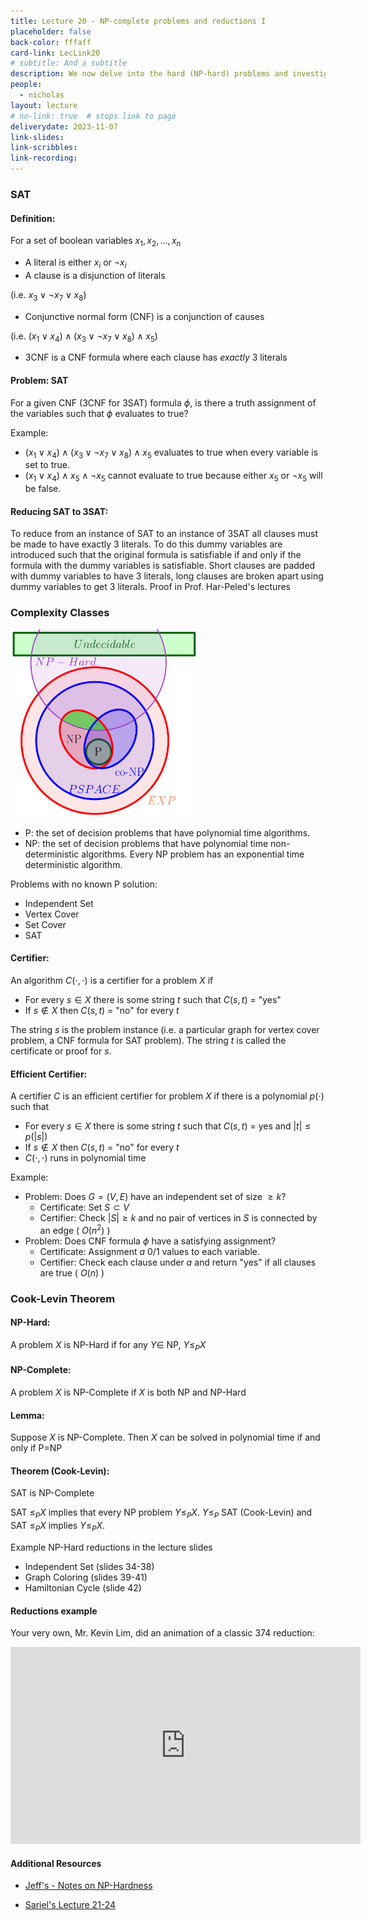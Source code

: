 ```yaml
---
title: Lecture 20 - NP-complete problems and reductions I
placeholder: false
back-color: fffaff
card-link: LecLink20
# subtitle: And a subtitle
description: We now delve into the hard (NP-hard) problems and investigate how to prove if a specific problem is NP, NP-hard, etc.
people:
  - nicholas
layout: lecture
# no-link: true  # stops link to page 
deliverydate: 2023-11-07
link-slides: 
link-scribbles: 
link-recording: 
---
```


### SAT
#### **Definition**:
For a set of boolean variables $x_1,x_2,...,x_n$
- A literal is either $x_i$ or $\neg x_i$
- A clause is a disjunction of literals

(i.e. $x_3 \lor \neg x_7 \lor x_8$)
- Conjunctive normal form (CNF) is a conjunction of causes 

(i.e. $(x_1 \lor x_4) \land (x_3 \lor \neg x_7 \lor x_8) \land x_5$)
- 3CNF is a CNF formula where each clause has *exactly* 3 literals

#### **Problem: SAT**
For a given CNF (3CNF for 3SAT) formula $\phi$, is there a truth assignment of the variables such that $\phi$ evaluates to true? 

Example: 
- $(x_1 \lor x_4) \land (x_3 \lor \neg x_7 \lor x_8) \land x_5$ evaluates to true when every variable is set to true.
- $(x_1 \lor x_4) \land x_5 \land \neg x_5$ cannot evaluate to true because either $x_5$ or $\neg x_5$ will be false.

#### **Reducing SAT to 3SAT:**
To reduce from an instance of SAT to an instance of 3SAT all clauses must be made to have exactly 3 literals. To do this dummy variables are introduced such that the original formula is satisfiable if and only if the formula with the dummy variables is satisfiable. Short clauses are padded with dummy variables to have 3 literals, long clauses are broken apart using dummy variables to get 3 literals.
Proof in Prof. Har-Peled's lectures

### Complexity Classes

<img src="/img/lectures/lec21.PNG" alt="lec21.PNG" style="width: 300px;">

- P: the set of decision problems that have polynomial time algorithms.
- NP: the set of decision problems that have polynomial time non-deterministic algorithms. Every NP problem has an exponential time deterministic algorithm.

Problems with no known P solution:
- Independent Set
- Vertex Cover
- Set Cover
- SAT

#### **Certifier:**
An algorithm $C(\cdot,\cdot)$ is a certifier for a problem $X$ if
- For every $s\in X$ there is some string $t$ such that $C(s,t)$ = "yes"
- If $s\not\in X$ then $C(s,t)$ = "no" for every $t$

The string $s$ is the problem instance (i.e. a particular graph for vertex cover problem, a CNF formula for SAT problem). The string $t$ is called the certificate or proof for $s$.

#### **Efficient Certifier:**
A certifier $C$ is an efficient certifier for problem $X$ if there is a polynomial $p(\cdot)$ such that 
- For every $s \in X$ there is some string $t$ such that $C(s,t)$ = yes and $|t| \leq p(|s|)$
- If $s\not\in X$ then $C(s,t)$ = "no" for every $t$
- $C(\cdot,\cdot)$ runs in polynomial time

Example:
- Problem: Does $G = (V,E)$ have an independent set of size $\geq k$?
  - Certificate: Set $S \subset V$
  - Certifier: Check $|S|\geq k$ and no pair of vertices in $S$ is connected by an edge ( $O(n^2)$ )
- Problem: Does CNF formula $\phi$ have a satisfying assignment?
  - Certificate: Assignment $a$ 0/1 values to each variable.
  - Certifier: Check each clause under $a$ and return "yes" if all clauses are true ( $O(n)$ )


### Cook-Levin Theorem

#### **NP-Hard:**
A problem $X$ is NP-Hard if for any $Y \in$ NP, $Y \leq_P X$

#### **NP-Complete:**
A problem $X$ is NP-Complete if $X$ is both NP and NP-Hard

#### **Lemma:**
Suppose $X$ is NP-Complete. Then $X$ can be solved in polynomial time if and only if P=NP

#### **Theorem (Cook-Levin):**
SAT is NP-Complete

SAT $\leq_P X$ implies that every NP problem $Y\leq_P X$. $Y\leq_P$ SAT (Cook-Levin) and SAT $\leq_P X$ implies $Y\leq_P X$.

Example NP-Hard reductions in the lecture slides
- Independent Set (slides 34-38)
- Graph Coloring (slides 39-41)
- Hamiltonian Cycle (slide 42)

<h4> Reductions example </h4>

Your very own, Mr. Kevin Lim, did an animation of a classic 374 reduction:

<iframe width="560" height="315" src="https://www.youtube.com/embed/aWWXXwp1Ya8" title="YouTube video player" frameborder="0" allow="accelerometer; autoplay; clipboard-write; encrypted-media; gyroscope; picture-in-picture; web-share" allowfullscreen></iframe>


<h4>Additional Resources</h4>

- [Jeff's - Notes on NP-Hardness](https://jeffe.cs.illinois.edu/teaching/algorithms/book/12-nphard.pdf)

- [Sariel's Lecture 21-24](https://courses.engr.illinois.edu/cs374/fa2020/lec_prerec/) 















